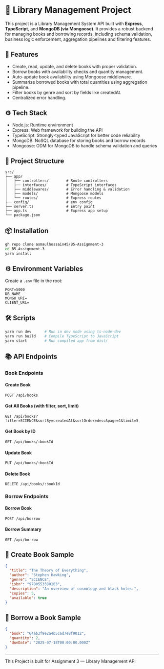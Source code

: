 # 📖 Library Management Project

This project is a Library Management System API built with **Express**, **TypeScript**, and **MongoDB (via Mongoose)**. It provides a robust backend for managing books and borrowing records, including schema validation, business logic enforcement, aggregation pipelines and filtering features.

## 🚀 Features
- Create, read, update, and delete books with proper validation.
- Borrow books with availability checks and quantity management.
- Auto-update book availability using Mongoose middleware.
- Summarize borrowed books with total quantities using aggregation pipeline.
- Filter books by genre and sort by fields like createdAt.
- Centralized error handling.

## ⚙️ Tech Stack
- Node.js: Runtime environment
- Express: Web framework for building the API
- TypeScript: Strongly-typed JavaScript for better code reliability
- MongoDB: NoSQL database for storing books and borrow records
- Mongoose: ODM for MongoDB to handle schema validation and queries

## 📁 Project Structure
```
src/
├── app/
│   ├── controllers/        # Route controllers
│   ├── interfaces/         # TypeScript interfaces
│   ├── middlewares/        # Error handling & validation
│   ├── models/             # Mongoose models
│   └── routes/             # Express routes
├── config/                 # env config
├── server.ts               # Entry point
├── app.ts                  # Express app setup
└── package.json
```

## 📦 Installation
```bash
gh repo clone asmaulhossain45/B5-Assignment-3
cd B5-Assignment-3
yarn install
```

## ⚙️ Environment Variables
Create a `.env` file in the root:
```env
PORT=5000
DB_NAME
MONGO_URI=
CLIENT_URL=
```

## 🛠️ Scripts
```bash
yarn run dev      # Run in dev mode using ts-node-dev
yarn run build    # Compile TypeScript to JavaScript
yarn start        # Run compiled app from dist/
```

## 📚 API Endpoints

### Book Endpoints
#### Create Book
```http
POST /api/books
```
#### Get All Books (with filter, sort, limit)
```http
GET /api/books?filter=SCIENCE&sortBy=createdAt&sortOrder=desc&page=1&limit=5
```
#### Get Book by ID
```http
GET /api/books/:bookId
```
#### Update Book
```http
PUT /api/books/:bookId
```
#### Delete Book
```http
DELETE /api/books/:bookId
```

### Borrow Endpoints
#### Borrow Book
```http
POST /api/borrow
```
#### Borrow Summary
```http
GET /api/borrow
```

## 🧪 Create Book Sample
```json
{
  "title": "The Theory of Everything",
  "author": "Stephen Hawking",
  "genre": "SCIENCE",
  "isbn": "9780553380163",
  "description": "An overview of cosmology and black holes.",
  "copies": 5,
  "available": true
}
```

## 🧪 Borrow a Book Sample
```json
{
  "book": "64ab3f9e2a4b5c6d7e8f9012",
  "quantity": 2,
  "dueDate": "2025-07-18T00:00:00.000Z"
}
```

---
This Project is built for Assignment 3 — Library Management API
